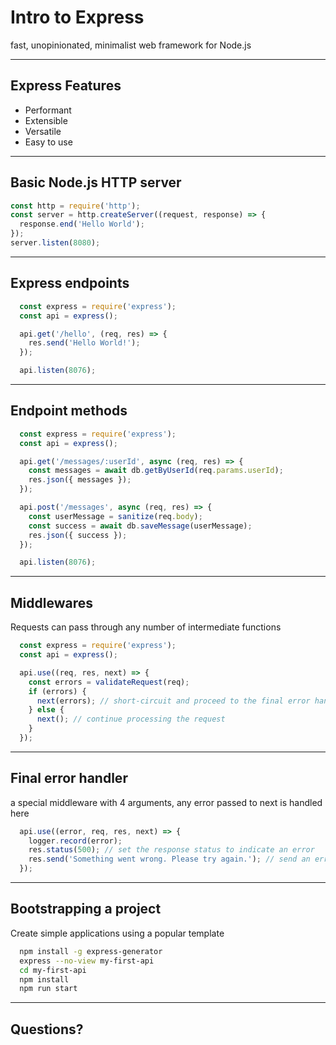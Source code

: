 # Intro to Express

fast, unopinionated, minimalist web framework for Node.js

---

## Express Features

- Performant
- Extensible
- Versatile
- Easy to use

---

## Basic Node.js HTTP server

```js
const http = require('http');
const server = http.createServer((request, response) => {
  response.end('Hello World');
});
server.listen(8080);
```

---

## Express endpoints

```javascript
  const express = require('express');
  const api = express();

  api.get('/hello', (req, res) => {
    res.send('Hello World!');
  });

  api.listen(8076);
```

---

## Endpoint methods

```javascript
  const express = require('express');
  const api = express();

  api.get('/messages/:userId', async (req, res) => {
    const messages = await db.getByUserId(req.params.userId);
    res.json({ messages });
  });

  api.post('/messages', async (req, res) => {
    const userMessage = sanitize(req.body);
    const success = await db.saveMessage(userMessage);
    res.json({ success });
  });

  api.listen(8076);
```

---

## Middlewares

Requests can pass through any number of intermediate functions

```javascript
  const express = require('express');
  const api = express();

  api.use((req, res, next) => {
    const errors = validateRequest(req);
    if (errors) {
      next(errors); // short-circuit and proceed to the final error handler
    } else {
      next(); // continue processing the request
    }
  });

```

---

## Final error handler

a special middleware with 4 arguments,
any error passed to next is handled here

```js
  api.use((error, req, res, next) => {
    logger.record(error);
    res.status(500); // set the response status to indicate an error
    res.send('Something went wrong. Please try again.'); // send an error message to the user
  });
```

---

## Bootstrapping a project

Create simple applications using a popular template

```bash
  npm install -g express-generator
  express --no-view my-first-api
  cd my-first-api
  npm install
  npm run start
```

---

## Questions?
